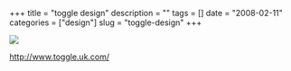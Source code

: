 +++
title = "toggle design"
description = ""
tags = []
date = "2008-02-11"
categories = ["design"]
slug = "toggle-design"
+++


 

  <div id="screens-thumbs" class="clearfix">
    <div class="txt-center" id="design-submission"><a href="http://www.toggle.uk.com/"><img id='bluga-thumbnail-972' class='bluga-thumbnail large' src='http://media.konigi.com/bluga/
wt47f27ef4765b4_0.jpg'/></a></div>  
  </div>   
<p><a href="http://www.toggle.uk.com/">http://www.toggle.uk.com/</a></p>




